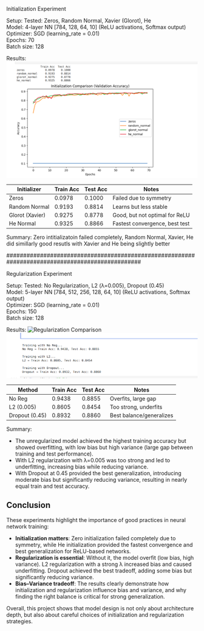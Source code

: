 Initialization Experiment

Setup:
    Tested: Zeros, Random Normal, Xavier (Glorot), He   
    Model: 4-layer NN [784, 128, 64, 10] (ReLU activations, Softmax output)   
    Optimizer: SGD (learning_rate = 0.01)   
    Epochs: 70  
    Batch size: 128

Results:
![Initialization Comparison](images/Init_results.png)

| Initializer     | Train Acc | Test Acc | Notes                          |
| --------------- | --------- | -------- | ------------------------------ |
| Zeros           | 0.0978    | 0.1000   | Failed due to symmetry         |
| Random Normal   | 0.9193    | 0.8814   | Learns but less stable         |
| Glorot (Xavier) | 0.9275    | 0.8778   | Good, but not optimal for ReLU |
| He Normal       | 0.9325    | 0.8866   | Fastest convergence, best test |


Summary:
Zero intitializatoin failed completely, Random Normal, Xavier, He did simillarly good resutls
with Xavier and He being slightly better

################################################################################################

Regularization Experiment

Setup:
    Tested: No Regularization, L2 (λ=0.005), Dropout (0.45)   
    Model: 5-layer NN [784, 512, 256, 128, 64, 10] (ReLU activations, Softmax output)    
    Optimizer: SGD (learning_rate = 0.01)    
    Epochs: 150    
    Batch size: 128

Results:
![Regularization Comparison](images/Reg_pot.png)
![Regularization Comparison](images/Reg_results.png)

| Method         | Train Acc | Test Acc | Notes                    |
| -------------- | --------- | -------- | ------------------------ |
| No Reg         | 0.9438    | 0.8855   | Overfits, large gap      |
| L2 (0.005)     | 0.8605    | 0.8454   | Too strong, underfits    |
| Dropout (0.45) | 0.8932    | 0.8860   | Best balance/generalizes |


Summary: 

- The unregularized model achieved the highest training accuracy but showed overfitting, with low bias but high variance (large gap between training and test performance).
- With L2 regularization with λ=0.005 was too strong and led to underfitting, increasing bias while reducing variance.
- With Dropout at 0.45 provided the best generalization, introducing moderate bias but significantly reducing variance, resulting in nearly equal train and test accuracy.


## Conclusion  

These experiments highlight the importance of good practices in neural network training:  

- **Initialization matters**: Zero initialization failed completely due to symmetry, while He initialization provided the fastest convergence and best generalization for ReLU-based networks.  
- **Regularization is essential**: Without it, the model overfit (low bias, high variance). L2 regularization with a strong λ increased bias and caused underfitting. Dropout achieved the best tradeoff, adding some bias but significantly reducing variance.  
- **Bias–Variance tradeoff**: The results clearly demonstrate how initialization and regularization influence bias and variance, and why finding the right balance is critical for strong generalization.  

Overall, this project shows that model design is not only about architecture depth, but also about careful choices of initialization and regularization strategies.  


